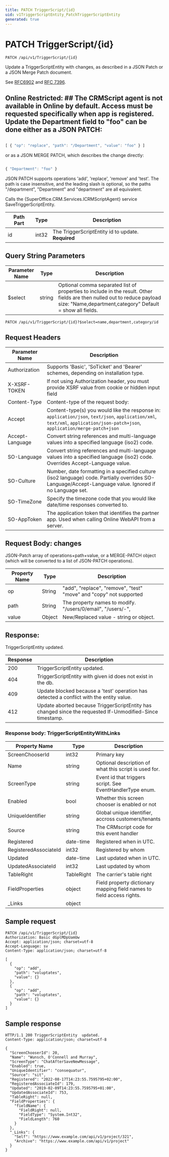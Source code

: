 ```yaml
---
title: PATCH TriggerScript/{id}
uid: v1TriggerScriptEntity_PatchTriggerScriptEntity
generated: true
---
```


# PATCH TriggerScript/{id}

```http
PATCH /api/v1/TriggerScript/{id}
```

Update a TriggerScriptEntity with changes, as described in a JSON Patch or a JSON Merge Patch document.


See <a href="https://tools.ietf.org/html/rfc6902">RFC6902</a> and <a href="https://tools.ietf.org/html/rfc7386">RFC 7396</a>.


## Online Restricted: ## The CRMScript agent is not available in Online by default. Access must be requested specifically when app is registered. Update the Department field to "foo" can be done either as a JSON PATCH:

```js

[ { "op": "replace", "path": "/Department", "value": "foo" } ]

```

or as a JSON MERGE PATCH, which describes the change directly:

```js

{ "Department": "foo" }

```



JSON PATCH supports operations 'add', 'replace', 'remove' and 'test'.
The path is case insensitive, and the leading slash is optional, so the paths "/department", "Department" and "department" are all equivalent.



Calls the {SuperOffice.CRM.Services.ICRMScriptAgent} service SaveTriggerScriptEntity.





| Path Part | Type | Description |
|-----------|------|-------------|
| id | int32 | The TriggerScriptEntity  id to update. **Required** |


## Query String Parameters

| Parameter Name | Type |  Description |
|----------------|------|--------------|
| $select | string |  Optional comma separated list of properties to include in the result. Other fields are then nulled out to reduce payload size: "Name,department,category" Default = show all fields. |

```http
PATCH /api/v1/TriggerScript/{id}?$select=name,department,category/id
```


## Request Headers

| Parameter Name | Description |
|----------------|-------------|
| Authorization  | Supports 'Basic', 'SoTicket' and 'Bearer' schemes, depending on installation type. |
| X-XSRF-TOKEN   | If not using Authorization header, you must provide XSRF value from cookie or hidden input field |
| Content-Type | Content-type of the request body:  |
| Accept         | Content-type(s) you would like the response in: `application/json`, `text/json`, `application/xml`, `text/xml`, `application/json-patch+json`, `application/merge-patch+json` |
| Accept-Language | Convert string references and multi-language values into a specified language (iso2) code. |
| SO-Language | Convert string references and multi-language values into a specified language (iso2) code. Overrides Accept-Language value. |
| SO-Culture | Number, date formatting in a specified culture (iso2 language) code. Partially overrides SO-Language/Accept-Language value. Ignored if no Language set. |
| SO-TimeZone | Specify the timezone code that you would like date/time responses converted to. |
| SO-AppToken | The application token that identifies the partner app. Used when calling Online WebAPI from a server. |

## Request Body: changes 

JSON-Patch array of operations+path+value, or a MERGE-PATCH object (which will be converted to a list of JSON-PATCH operations). 

| Property Name | Type |  Description |
|----------------|------|--------------|
| op | String | "add", "replace", "remove", "test" "move" and "copy" not supported |
| path | String | The property names to modify.  "/users/0/email", "/users/-", |
| value | Object | New/Replaced value - string or object. |

## Response:

TriggerScriptEntity  updated.

| Response | Description |
|----------------|-------------|
| 200 | TriggerScriptEntity  updated. |
| 404 | TriggerScriptEntity with given id does not exist in the db. |
| 409 | Update blocked because a 'test' operation has detected a conflict with the entity value. |
| 412 | Update aborted because TriggerScriptEntity has changed since the requested If-Unmodified-Since timestamp. |

### Response body: TriggerScriptEntityWithLinks

| Property Name | Type |  Description |
|----------------|------|--------------|
| ScreenChooserId | int32 | Primary key |
| Name | string | Optional description of what this script is used for. |
| ScreenType | string | Event id that triggers script.  See EventHandlerType enum. |
| Enabled | bool | Whether this screen chooser is enabled or not |
| UniqueIdentifier | string | Global unique identifier, accross customers/tenants |
| Source | string | The CRMscript code for this event handler |
| Registered | date-time | Registered when  in UTC. |
| RegisteredAssociateId | int32 | Registered by whom |
| Updated | date-time | Last updated when  in UTC. |
| UpdatedAssociateId | int32 | Last updated by whom |
| TableRight | TableRight | The carrier's table right |
| FieldProperties | object | Field property dictionary mapping field names to field access rights. |
| _Links | object |  |

## Sample request

```http!
PATCH /api/v1/TriggerScript/{id}
Authorization: Basic dGplMDpUamUw
Accept: application/json; charset=utf-8
Accept-Language: sv
Content-Type: application/json; charset=utf-8

[
  {
    "op": "add",
    "path": "voluptates",
    "value": {}
  },
  {
    "op": "add",
    "path": "voluptates",
    "value": {}
  }
]
```

## Sample response

```http_
HTTP/1.1 200 TriggerScriptEntity  updated.
Content-Type: application/json; charset=utf-8

{
  "ScreenChooserId": 20,
  "Name": "Wunsch, O'Connell and Murray",
  "ScreenType": "ChatAfterSaveNewMessage",
  "Enabled": true,
  "UniqueIdentifier": "consequatur",
  "Source": "sit",
  "Registered": "2022-08-17T14:23:55.7595795+02:00",
  "RegisteredAssociateId": 179,
  "Updated": "2019-02-09T14:23:55.7595795+01:00",
  "UpdatedAssociateId": 753,
  "TableRight": null,
  "FieldProperties": {
    "fieldName": {
      "FieldRight": null,
      "FieldType": "System.Int32",
      "FieldLength": 760
    }
  },
  "_Links": {
    "Self": "https://www.example.com/api/v1/project/321",
    "Archive": "https://www.example.com/api/v1/project"
  }
}
```